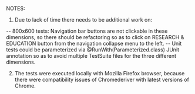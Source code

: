 
NOTES:

1. Due to lack of time there needs to be additional work on:

-- 800x600 tests: Navigation bar buttons are not clickable in these dimensions, so there should be refactoring so as to click on RESEARCH & EDUCATION button
   from the navigation collapse menu to the left.
-- Unit tests could be parameterized via @RunWith(Parameterized.class) JUnit annotation so as to avoid multiple TestSuite files for the three different dimensions.

2. The tests were executed locally with Mozilla Firefox browser, because there were compatibility issues of Chromederiver with latest versions of Chrome.
